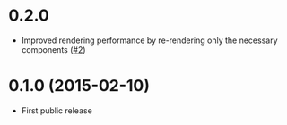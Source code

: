 # 0.2.0 #

* Improved rendering performance by re-rendering only the necessary components ([#2][])

[#2]: https://github.com/AurelioDeRosa/ConfAgenda/issues/2

# 0.1.0 (2015-02-10) #

* First public release
